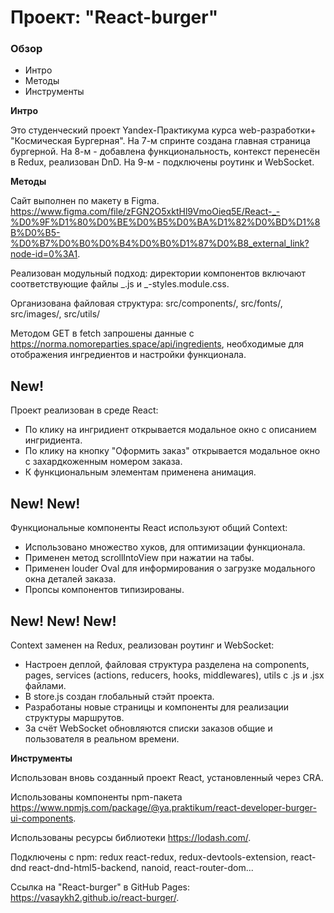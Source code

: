 # Проект: "React-burger"

### Обзор

- Интро
- Методы
- Инструменты

**Интро**

Это студенческий проект Yandex-Практикума курса web-разработки+ "Космическая Бургерная". На 7-м спринте создана главная страница бургерной. На 8-м - добавлена функциональность, контекст перенесён в Redux, реализован DnD. На 9-м - подключены роутинк и WebSocket.

**Методы**

Сайт выполнен по макету в Figma. https://www.figma.com/file/zFGN2O5xktHl9VmoOieq5E/React-_-%D0%9F%D1%80%D0%BE%D0%B5%D0%BA%D1%82%D0%BD%D1%8B%D0%B5-%D0%B7%D0%B0%D0%B4%D0%B0%D1%87%D0%B8_external_link?node-id=0%3A1.

Реализован модульный подход: директории компонентов включают соответствующие файлы _.js и _-styles.module.css.

Организована файловая структура: src/components/, src/fonts/, src/images/, src/utils/

Методом GET в fetch запрошены данные с https://norma.nomoreparties.space/api/ingredients, необходимые для отображения ингредиентов и настройки функционала.

## New!

Проект реализован в среде React:

- По клику на ингридиент открывается модальное окно с описанием ингридиента.
- По клику на кнопку "Оформить заказ" открывается модальное окно с захардкоженным номером заказа.
- К функциональным элементам применена анимация.

## New! New!

Функциональные компоненты React используют общий Context:

- Использовано множество хуков, для оптимизации функционала.
- Применен метод scrollIntoView при нажатии на табы.
- Применен louder Oval для информирования о загрузке модального окна деталей заказа.
- Пропсы компонентов типизированы.

## New! New! New!

Context заменен на Redux, реализован роутинг и WebSocket:

- Настроен деплой, файловая структура разделена на components, pages, services (actions, reducers, hooks, middlewares), utils с .js и .jsx файлами.
- В store.js создан глобальный стэйт проекта.
- Разработаны новые страницы и компоненты для реализации структуры маршрутов.
- За счёт WebSocket обновляются списки заказов общие и пользователя в реальном времени.

**Инструменты**

Использован вновь созданный проект React, установленный через CRA.

Использованы компоненты npm-пакета https://www.npmjs.com/package/@ya.praktikum/react-developer-burger-ui-components.

Использованы ресурсы библиотеки https://lodash.com/.

Подключены с npm: redux react-redux, redux-devtools-extension, react-dnd react-dnd-html5-backend, nanoid, react-router-dom...

Ссылка на "React-burger" в GitHub Pages: https://vasaykh2.github.io/react-burger/.
